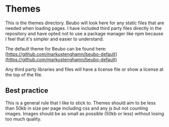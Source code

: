 # Themes

This is the themes directory. Beubo will look here for any static files that are needed when loading
pages. I have included third party files directly in the repository and have opted not to use a package
manager like npm because I feel that it's simpler and easier to understand.

The default theme for Beubo can be found here: [https://github.com/markustenghamn/beubo-default](https://github.com/markustenghamn/beubo-default)

Any third party libraries and files will have a license file or show a license at the top of the file.

## Best practice

This is a general rule that I like to stick to. Themes should aim to be less than 50kb in size 
per page including css and any js but not counting images. Images should be as small as possible 
(50kb or less) without losing too much quality.